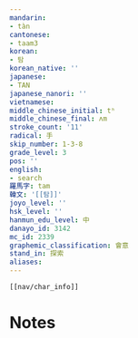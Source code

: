 ```yaml
---
mandarin:
- tàn
cantonese:
- taam3
korean:
- 탐
korean_native: ''
japanese:
- TAN
japanese_nanori: ''
vietnamese:
middle_chinese_initial: tʰ
middle_chinese_final: ʌm
stroke_count: '11'
radical: 手
skip_number: 1-3-8
grade_level: 3
pos: ''
english:
- search
羅馬字: tam
韓文: '[[탐]]'
joyo_level: ''
hsk_level: ''
hanmun_edu_level: 中
danayo_id: 3142
mc_id: 2339
graphemic_classification: 會意
stand_in: 探索
aliases:
---
```

```meta-bind-embed
[[nav/char_info]]
```

# Notes
